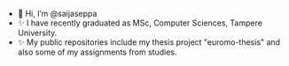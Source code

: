 - 👋 Hi, I’m @saijaseppa
- ✨ I have recently graduated as MSc, Computer Sciences, Tampere University.
- ✨ My public repositories include my thesis project "euromo-thesis" and also some of my assignments from studies. 


<!---
saijaseppa/saijaseppa is a ✨ special ✨ repository because its `README.md` (this file) appears on your GitHub profile.
You can click the Preview link to take a look at your changes.
--->
